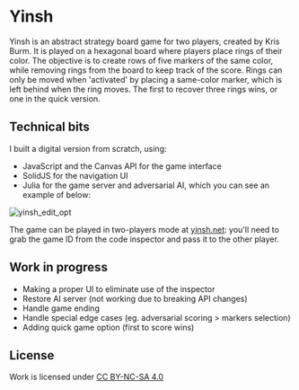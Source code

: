 # Yinsh

Yinsh is an abstract strategy board game for two players, created by Kris Burm. It is played on a hexagonal board where players place rings of their color. The objective is to create rows of five markers of the same color, while removing rings from the board to keep track of the score. Rings can only be moved when 'activated' by placing a same-color marker, which is left behind when the ring moves. The first to recover three rings wins, or one in the quick version.

## Technical bits
I built a digital version from scratch, using:
- JavaScript and the Canvas API for the game interface
- SolidJS for the navigation UI
- Julia for the game server and adversarial AI, which you can see an example of below:


![yinsh_edit_opt](https://github.com/danvinci/yinsh/assets/15657499/5db243bc-b996-4c66-823c-5955ae3484c6)


The game can be played in two-players mode at [yinsh.net](https://yinsh.net/): you'll need to grab the game ID from the code inspector and pass it to the other player.

## Work in progress
- Making a proper UI to eliminate use of the inspector
- Restore AI server (not working due to breaking API changes)
- Handle game ending
- Handle special edge cases (eg. adversarial scoring > markers selection)
- Adding quick game option (first to score wins)

## License
Work is licensed under [CC BY-NC-SA 4.0](https://creativecommons.org/licenses/by-nc-sa/4.0/)
